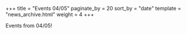 +++
title = "Events 04/05"
paginate_by = 20
sort_by = "date"
template = "news_archive.html"
weight = 4
+++

Events from 04/05!

